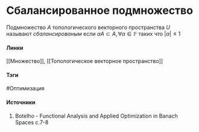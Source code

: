 # Сбалансированное подмножество
Подмножество $A$ топологического векторного пространства $U$ называют *сбалансированым* если $\alpha A\subset A,\forall\alpha\in\mathbb{F}$ таких что $|\alpha|\le1$
#### Линки
 [[Множество]],
 [[Топологическое векторное пространство]]
#### Тэги
 #Оптимизация 
#### Источники
 1. Botelho - Functional Analysis and Applied Optimization in Banach Spaces с.7-8